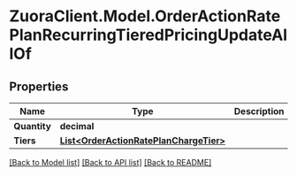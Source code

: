# ZuoraClient.Model.OrderActionRatePlanRecurringTieredPricingUpdateAllOf

## Properties

Name | Type | Description | Notes
------------ | ------------- | ------------- | -------------
**Quantity** | **decimal** |  | [optional] 
**Tiers** | [**List&lt;OrderActionRatePlanChargeTier&gt;**](OrderActionRatePlanChargeTier.md) |  | [optional] 

[[Back to Model list]](../README.md#documentation-for-models) [[Back to API list]](../README.md#documentation-for-api-endpoints) [[Back to README]](../README.md)

